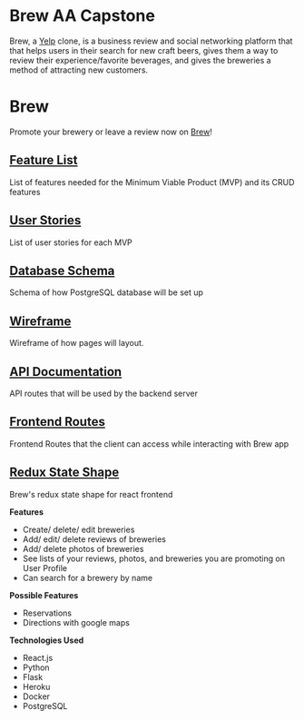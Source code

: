 # Brew AA Capstone

Brew, a [Yelp](https://www.yelp.com/) clone, is a business review and social networking platform that that helps users in their search for new craft beers, gives them a way to review their experience/favorite beverages, and gives the breweries a method of attracting new customers.

# Brew

Promote your brewery or leave a review now on [Brew](https://brew-aa-capstone.herokuapp.com/)!

## [Feature List](https://github.com/BrandonCope/brew/wiki/MVP-Feature-List)

List of features needed for the Minimum Viable Product (MVP) and its CRUD features

## [User Stories](https://github.com/BrandonCope/brew/wiki/User-Stories)

List of user stories for each MVP

## [Database Schema](https://github.com/BrandonCope/brew/wiki/Database-Schema)

Schema of how PostgreSQL database will be set up

## [Wireframe](https://github.com/BrandonCope/brew/wiki/Wireframe)

Wireframe of how pages will layout.

## [API Documentation](https://github.com/BrandonCope/brew/wiki/API-Documentation)

API routes that will be used by the backend server

## [Frontend Routes](https://github.com/BrandonCope/brew/wiki/Frontend-Routes)

Frontend Routes that the client can access while interacting with Brew app

## [Redux State Shape](https://github.com/BrandonCope/Brew/wiki/Redux-State-Shape)

Brew's redux state shape for react frontend


**Features**

 - Create/ delete/ edit breweries
 - Add/ edit/ delete reviews of breweries
 - Add/ delete photos of breweries
 - See lists of your reviews, photos, and breweries you are promoting on User Profile
 - Can search for a brewery by name

**Possible Features**

 - Reservations
 - Directions with google maps

**Technologies Used**

 - React.js
 - Python
 - Flask
 - Heroku
 - Docker
 - PostgreSQL
